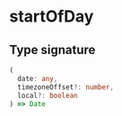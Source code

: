 # startOfDay

## Type signature

```typescript
(
  date: any,
  timezoneOffset?: number,
  local?: boolean
) => Date
```
